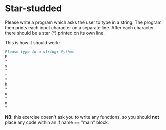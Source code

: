 
# Star-studded

Please write a program which asks the user to type in a string. The program then prints each input character on a separate line. After each character there should be a star (*) printed on its own line.

This is how it should work:

```markdown
Please type in a string: Python
P
*
y
*
t
*
h
*
o
*
n
*
```

**NB**: this exercise doesn't ask you to write any functions, so you should **not** place any code within an if name == "main" block.
